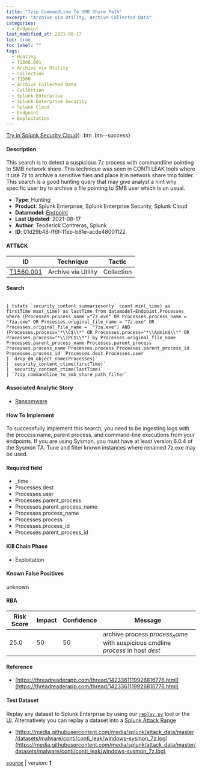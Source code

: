 ```yaml
---
title: "7zip CommandLine To SMB Share Path"
excerpt: "Archive via Utility, Archive Collected Data"
categories:
  - Endpoint
last_modified_at: 2021-08-17
toc: true
toc_label: ""
tags:
  - Hunting
  - T1560.001
  - Archive via Utility
  - Collection
  - T1560
  - Archive Collected Data
  - Collection
  - Splunk Enterprise
  - Splunk Enterprise Security
  - Splunk Cloud
  - Endpoint
  - Exploitation
---
```




[Try in Splunk Security Cloud](https://www.splunk.com/en_us/cyber-security.html){: .btn .btn--success}

#### Description

This search is to detect a suspicious 7z process with commandline pointing to SMB network share. This technique was seen in CONTI LEAK tools where it use 7z to archive a sensitive files and place it in network share tmp folder. This search is a good hunting query that may give analyst a hint why specific user try to archive a file pointing to SMB user which is un usual.

- **Type**: Hunting
- **Product**: Splunk Enterprise, Splunk Enterprise Security, Splunk Cloud
- **Datamodel**: [Endpoint](https://docs.splunk.com/Documentation/CIM/latest/User/Endpoint)
- **Last Updated**: 2021-08-17
- **Author**: Teoderick Contreras, Splunk
- **ID**: 01d29b48-ff6f-11eb-b81e-acde48001122


#### ATT&CK

| ID          | Technique   | Tactic         |
| ----------- | ----------- | -------------- |
| [T1560.001](https://attack.mitre.org/techniques/T1560/001/) | Archive via Utility | Collection || [T1560](https://attack.mitre.org/techniques/T1560/) | Archive Collected Data | Collection |



#### Search

```

| tstats `security_content_summariesonly` count min(_time) as firstTime max(_time) as lastTime from datamodel=Endpoint.Processes where (Processes.process_name ="7z.exe" OR Processes.process_name = "7za.exe" OR Processes.original_file_name = "7z.exe" OR Processes.original_file_name =  "7za.exe") AND (Processes.process="*\\C$\\*" OR Processes.process="*\\Admin$\\*" OR Processes.process="*\\IPC$\\*") by Processes.original_file_name Processes.parent_process_name Processes.parent_process Processes.process_name Processes.process Processes.parent_process_id Processes.process_id  Processes.dest Processes.user 
| `drop_dm_object_name(Processes)` 
| `security_content_ctime(firstTime)` 
| `security_content_ctime(lastTime)` 
| `7zip_commandline_to_smb_share_path_filter`
```

#### Associated Analytic Story
* [Ransomware](/stories/ransomware)


#### How To Implement
To successfully implement this search, you need to be ingesting logs with the process name, parent process, and command-line executions from your endpoints. If you are using Sysmon, you must have at least version 6.0.4 of the Sysmon TA. Tune and filter known instances where renamed 7z.exe may be used.

#### Required field
* _time
* Processes.dest
* Processes.user
* Processes.parent_process
* Processes.parent_process_name
* Processes.process_name
* Processes.process
* Processes.process_id
* Processes.parent_process_id


#### Kill Chain Phase
* Exploitation


#### Known False Positives
unknown


#### RBA

| Risk Score  | Impact      | Confidence   | Message      |
| ----------- | ----------- |--------------|--------------|
| 25.0 | 50 | 50 | archive process $process_name$ with suspicious cmdline $process$ in host $dest$ |





#### Reference

* [https://threadreaderapp.com/thread/1423361119926816776.html](https://threadreaderapp.com/thread/1423361119926816776.html)



#### Test Dataset
Replay any dataset to Splunk Enterprise by using our [`replay.py`](https://github.com/splunk/attack_data#using-replaypy) tool or the [UI](https://github.com/splunk/attack_data#using-ui).
Alternatively you can replay a dataset into a [Splunk Attack Range](https://github.com/splunk/attack_range#replay-dumps-into-attack-range-splunk-server)

* [https://media.githubusercontent.com/media/splunk/attack_data/master/datasets/malware/conti/conti_leak/windows-sysmon_7z.log](https://media.githubusercontent.com/media/splunk/attack_data/master/datasets/malware/conti/conti_leak/windows-sysmon_7z.log)



[*source*](https://github.com/splunk/security_content/tree/develop/detections/endpoint/7zip_commandline_to_smb_share_path.yml) \| *version*: **1**